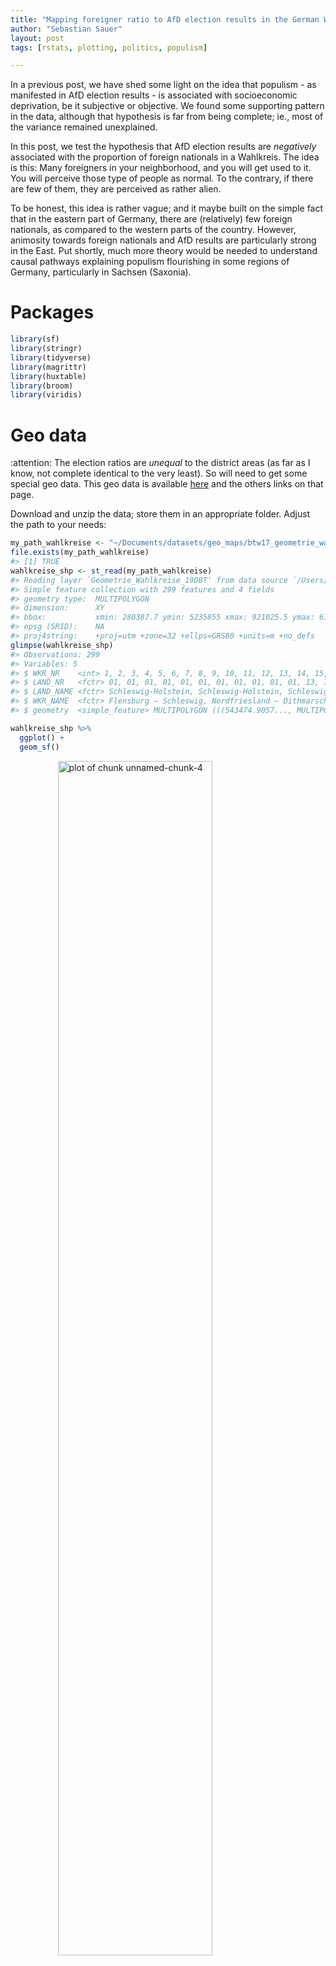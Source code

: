 ```yaml
---
title: "Mapping foreigner ratio to AfD election results in the German Wahlkreise"
author: "Sebastian Sauer"
layout: post
tags: [rstats, plotting, politics, populism]

---
```






In a previous post, we have shed some light on the idea that populism - as manifested in AfD election results - is associated with socioeconomic deprivation, be it subjective or objective. We found some supporting pattern in the data, although that hypothesis is far from being complete; ie., most of the variance remained unexplained.

In this post, we test the hypothesis that AfD election results are *negatively* associated with the proportion of foreign nationals in a Wahlkreis. The idea is this: Many foreigners in your neighborhood, and you will get used to it. You will perceive those type of people as normal. To the contrary, if there are few of them, they are perceived as rather alien.

To be honest, this idea is rather vague; and it maybe built on the simple fact that in the eastern part of Germany, there are (relatively) few foreign nationals, as compared to the western parts of the country. However, animosity towards foreign nationals and AfD results are particularly strong in the East. Put shortly, much more theory would be needed to understand causal pathways explaining populism flourishing in some regions of Germany, particularly in Sachsen (Saxonia).



# Packages



```r
library(sf)
library(stringr)
library(tidyverse)
library(magrittr)
library(huxtable)
library(broom)
library(viridis)
```


# Geo data



:attention: The election ratios are *unequal* to the district areas (as far as I know, not complete identical to the very least). So will need to get some special geo data. This geo data is available [here](https://www.bundeswahlleiter.de/dam/jcr/67e3e9b8-dbca-4bc9-8977-ac792665bbce/btw17_geometrie_wahlkreise_vg250_shp.zip) and the others links on that page.


Download and unzip the data; store them in an appropriate folder. Adjust the path to your needs:



```r
my_path_wahlkreise <- "~/Documents/datasets/geo_maps/btw17_geometrie_wahlkreise_shp/Geometrie_Wahlkreise_19DBT.shp"
file.exists(my_path_wahlkreise)
#> [1] TRUE
wahlkreise_shp <- st_read(my_path_wahlkreise)
#> Reading layer `Geometrie_Wahlkreise_19DBT' from data source `/Users/sebastiansauer/Documents/datasets/geo_maps/btw17_geometrie_wahlkreise_shp/Geometrie_Wahlkreise_19DBT.shp' using driver `ESRI Shapefile'
#> Simple feature collection with 299 features and 4 fields
#> geometry type:  MULTIPOLYGON
#> dimension:      XY
#> bbox:           xmin: 280387.7 ymin: 5235855 xmax: 921025.5 ymax: 6101444
#> epsg (SRID):    NA
#> proj4string:    +proj=utm +zone=32 +ellps=GRS80 +units=m +no_defs
glimpse(wahlkreise_shp)
#> Observations: 299
#> Variables: 5
#> $ WKR_NR    <int> 1, 2, 3, 4, 5, 6, 7, 8, 9, 10, 11, 12, 13, 14, 15, 1...
#> $ LAND_NR   <fctr> 01, 01, 01, 01, 01, 01, 01, 01, 01, 01, 01, 13, 13,...
#> $ LAND_NAME <fctr> Schleswig-Holstein, Schleswig-Holstein, Schleswig-H...
#> $ WKR_NAME  <fctr> Flensburg – Schleswig, Nordfriesland – Dithmarschen...
#> $ geometry  <simple_feature> MULTIPOLYGON (((543474.9057..., MULTIPOLY...
```


```r
wahlkreise_shp %>%
  ggplot() +
  geom_sf()
```

<img src="https://sebastiansauer.github.io/images/2017-10-22/unnamed-chunk-4-1.png" title="plot of chunk unnamed-chunk-4" alt="plot of chunk unnamed-chunk-4" width="70%" style="display: block; margin: auto;" />

That was easy, right? The `sf` package fits nicely with the tidyverse. Hence not much to learn in that regard. I am not saying that geo data is simple, quite the contrary. But luckily the R functions fit in a well known schema.




# Foreign nationals ratios

These data can as well be fetched from the [same site as above](https://www.bundeswahlleiter.de/dam/jcr/f7566722-a528-4b18-bea3-ea419371e300/btw17_strukturdaten.csv), as mentioned above, we need to make sure that we have the statistics according to the election areas, not the administrative areas.





```r
foreign_file <- "~/Documents/datasets/Strukturdaten_De/btw17_Strukturdaten-utf8.csv"

file.exists(foreign_file)
#> [1] TRUE


foreign_raw <- read_delim(foreign_file,
    ";", escape_double = FALSE,
    locale = locale(decimal_mark = ",",
        grouping_mark = "."),
    trim_ws = TRUE,
    skip = 8)  # skipt the first 8 rows

#glimpse(foreign_raw)

```

Jezz, we need to do some cleansing before we can work with this dataset.


```r
foreign_names <- names(foreign_raw)

foreign_df <- foreign_raw

names(foreign_df) <- paste0("V",1:ncol(foreign_df))
```

The important columns are:


```r
foreign_df <- foreign_df %>%
  rename(state = V1,
         area_nr = V2,
         area_name = V3,
         for_prop = V8,
         pop_move = V11,
         pop_migr_background = V19,
         income = V26,
         unemp = V47)  # total, as to March 2017
```


# AfD election results

Again, we can access the data from the same source, the Bundeswahlleiter [here](https://www.bundeswahlleiter.de/dam/jcr/72f186bb-aa56-47d3-b24c-6a46f5de22d0/btw17_kerg.csv). I have prepared the column names of the data and the data structure, to render the file more accessible to machine parsing. Data points were not altered. You can access my version of the file [here](https://sebastiansauer.github.io/data/btw17_election_results.csv).



```r
elec_file <- "~/Documents/datasets/Strukturdaten_De/btw17_election_results.csv"
file.exists(elec_file)
#> [1] TRUE

elec_results <- read_csv(elec_file)
```

For each party, four values are reported:

1. primary vote, present election
2. primary vote, previous election
3. secondary vote, present election
4. secondary vote, previous election


The secondary vote refers to the party, that's what we are interested in (column 46). The primary vote refers to the candidate of that area; the primary vote may also be of similar interest, but that's a slightly different question, as it taps more into the approval of a person, rather to a party (of course there's a lot overlap between both in this situation).



```r
# names(elec_results)
afd_prop <- elec_results %>%
  select(1, 2, 46, 18) %>%
  rename(afd_votes = AfD3,
         area_nr = Nr,
         area_name = Gebiet,
         votes_total = Waehler_gueltige_Zweitstimmen_vorlauefig) %>%
  mutate(afd_prop = afd_votes / votes_total) %>%
  na.omit
```

In the previous step, we have selected the columns of interest, changed their name (shorter, English), and have computed the proportion of (valid) secondary votes in favor of the AfD.


# Match foreign national rated to AfD votes for each Wahlkreis


```r
wahlkreise_shp %>%
  left_join(foreign_df, by = c("WKR_NR" = "area_nr")) %>%
  left_join(afd_prop, by = "area_name") -> chloro_data
```


# Plot geo map with afd votes


```r
chloro_data %>%
  ggplot() +
  geom_sf(aes(fill = afd_prop)) -> p1
p1
```

<img src="https://sebastiansauer.github.io/images/2017-10-22/unnamed-chunk-11-1.png" title="plot of chunk unnamed-chunk-11" alt="plot of chunk unnamed-chunk-11" width="70%" style="display: block; margin: auto;" />

We might want to play with the fill color, or clean up the map (remove axis etc.)




```r
p1 + scale_fill_distiller(palette = "Spectral") +
  theme_void()
```

<img src="https://sebastiansauer.github.io/images/2017-10-22/unnamed-chunk-12-1.png" title="plot of chunk unnamed-chunk-12" alt="plot of chunk unnamed-chunk-12" width="70%" style="display: block; margin: auto;" />



# Geo map (of election areas) with foreign national data


```r
chloro_data %>%
  ggplot() +
  geom_sf(aes(fill = for_prop)) +
  scale_fill_distiller(palette = "Spectral") +
  theme_void() -> p2
p2
```

<img src="https://sebastiansauer.github.io/images/2017-10-22/unnamed-chunk-13-1.png" title="plot of chunk unnamed-chunk-13" alt="plot of chunk unnamed-chunk-13" width="70%" style="display: block; margin: auto;" />

As can be seen from the previous figure, foreign nationals are relatively rare in the East, but tend to concentrate on the big cities such as Munich, Frankfurt, and the Ruhr area.



# "AfD to foreigner density"

In a similar vein, we could compute the ratio of AfD votes and foreigner quote. That would give us some measure of covariability. Let's see.


```r
chloro_data %>%
  mutate(afd_for_dens = afd_prop / (for_prop/100)) -> chloro_data

chloro_data %>%
  ggplot +
  geom_sf(aes(fill = afd_for_dens)) +
  theme_void() +
  scale_fill_viridis()
```

<img src="https://sebastiansauer.github.io/images/2017-10-22/unnamed-chunk-14-1.png" title="plot of chunk unnamed-chunk-14" alt="plot of chunk unnamed-chunk-14" width="70%" style="display: block; margin: auto;" />

Let's check that.


```r
chloro_data %>%
  select(afd_for_dens, afd_prop, for_prop) %>%
  as.data.frame %>%
  slice(1:3)
#> # A tibble: 3 x 4
#>   afd_for_dens afd_prop for_prop          geometry
#>          <dbl>    <dbl>    <dbl>  <simple_feature>
#> 1         1.20   0.0684      5.7 <MULTIPOLYGON...>
#> 2         1.21   0.0653      5.4 <MULTIPOLYGON...>
#> 3         1.71   0.0854      5.0 <MULTIPOLYGON...>
```


The diagram shows that *in relation to foreigner rates*, the AfD votes are strongest in Saxonian Wahlkreise primarily. Second, the East is surprisingly strong more "AfD dense" compared to the West. Don't forget that this measure is an indication of co-occurrence, not of absolute AfD votes.

# Correlation of foreign national quote and AfD votes

A simple, straight-forward and well-known approach to devise association strength is Pearson's correlation coefficient. Oldie but Goldie. Let's depict it.


```r
chloro_data %>%
  select(for_prop, afd_prop, area_name) %>%
  ggplot +
  aes(x = for_prop, y = afd_prop) +
  geom_point() +
  geom_smooth()
```

<img src="https://sebastiansauer.github.io/images/2017-10-22/unnamed-chunk-16-1.png" title="plot of chunk unnamed-chunk-16" alt="plot of chunk unnamed-chunk-16" width="70%" style="display: block; margin: auto;" />


The pattern exhibited is quite striking: What we see might easily fit an exponential distribution: When foreigner rate begins to augment, the AfD success *shrinks* strongly, but this trend comes to an end as soon as some "saturation" process starts, maybe around some 8% of foreign national quote. It would surely be simplistic to speak of a "healthy proportion of around 8% foreigners", to fence populism. However, the available data shows a quite obvious pattern.

The correlation itself is

```r
chloro_data %>%
  select(for_prop, afd_prop, area_name) %>%
  as.data.frame %T>%
  summarise(cor_afd_foreigners = cor(afd_prop, for_prop)) %>%
  do(tidy(cor.test(.$afd_prop, .$for_prop)))
#>   estimate statistic  p.value parameter conf.low conf.high
#> 1   -0.465     -9.05 1.98e-17       297   -0.549    -0.371
#>                                 method alternative
#> 1 Pearson's product-moment correlation   two.sided
```

That is, $r = -.46$, which is quite strong an effect.

# Regression residuals of predicting foreigner quote by afd_score

Let's predict the AfD vote score taking the unemployment as an predictor. Then let's plot the residuals to see how good the prediction is, ie., how close (or rather, far) the association of unemployment and AfD voting is.


```r

lm2 <- lm(afd_prop ~ for_prop, data = chloro_data)

glance(lm2)
#>   r.squared adj.r.squared  sigma statistic  p.value df logLik  AIC  BIC
#> 1     0.216         0.213 0.0484      81.8 1.98e-17  2    482 -958 -947
#>   deviance df.residual
#> 1    0.697         297
tidy(lm2)
#>          term estimate std.error statistic  p.value
#> 1 (Intercept)  0.17513   0.00596     29.40 5.90e-90
#> 2    for_prop -0.00471   0.00052     -9.05 1.98e-17


chloro_data %>%
  mutate(afd_lm2 = lm(afd_prop ~ for_prop, data = .)$residuals) -> chloro_data
```

We have an $R^2$ of .21, quite a bit. Maybe the most important message: For each percentage point *more* foreigners, the AfD results decreases about a half percentage point.


And now plot the residuals:


```r
chloro_data %>%
  select(afd_lm2) %>%
  ggplot() +
  geom_sf(aes(fill = afd_lm2)) +
  scale_fill_gradient2() +
  theme_void()
```

<img src="https://sebastiansauer.github.io/images/2017-10-22/unnamed-chunk-19-1.png" title="plot of chunk unnamed-chunk-19" alt="plot of chunk unnamed-chunk-19" width="70%" style="display: block; margin: auto;" />


Interesting! This model shows a clear-cut picture: The eastern part is too "afd-ic" for its foreigner ratio; the North-West is less afd-ic than what would be expected by the foreigner rate. The rest (middle and south) parts over-and-above show the AfD levels that would be expected by their foreigner rate.


# Conclusion

The regression model provides a quite clear-cut picture. The story of the data may thus be summarized in easy words: The higher the foreigner ratio, the *lower* the AfD ratio. However, this is only *part* of the story. The foreigner explains a rather small fraction of AfD votes. Yet, given the multitude of potential influences on voting behavior, a correlation coefficient of -.46 is strikingly strong.
